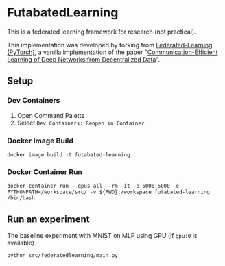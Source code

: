 # FutabatedLearning

This is a federated learning framework for research (not practical).

This implementation was developed by forking from [Federated-Learning (PyTorch)](https://github.com/AshwinRJ/Federated-Learning-PyTorch), a vanilla implementation of the paper "[Communication-Efficient Learning of Deep Networks from Decentralized Data](https://arxiv.org/abs/1602.05629)".

## Setup

### Dev Containers

1. Open Command Palette
2. Select `Dev Containers: Reopen in Container`

### Docker Image Build

```
docker image build -t futabated-learning .
```

### Docker Container Run

```
docker container run --gpus all --rm -it -p 5000:5000 -e PYTHONPATH=/workspace/src/ -v ${PWD}:/workspace futabated-learning /bin/bash
```

## Run an experiment

The baseline experiment with MNIST on MLP using GPU (if `gpu:0` is available)

```
python src/federatedlearning/main.py
```
